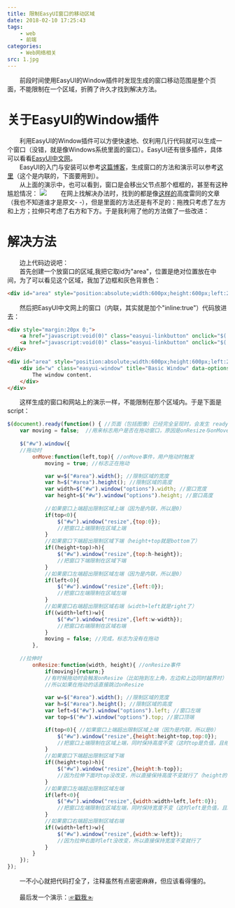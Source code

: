 ```yaml
---
title: 限制EasyUI窗口的移动区域
date: 2018-02-10 17:25:43
tags:
	- web
	- 前端
categories:
	- Web网络相关
src: 1.jpg
---
```

&emsp;&emsp;前段时间使用EasyUI的Window插件时发现生成的窗口移动范围是整个页面，不能限制在一个区域，折腾了许久才找到解决方法。
<!--more-->
# 关于EasyUI的Window插件
&emsp;&emsp;利用EasyUI的Window插件可以方便快速地、仅利用几行代码就可以生成一个窗口（没错，就是像Windows系统里面的窗口）。EasyUI还有很多插件，具体可以看看[EasyUI中文网](http://www.jeasyui.net/)。</br>
&emsp;&emsp;EasyUI的入门与安装可以参考[这篇博客](http://www.cnblogs.com/xdp-gacl/p/4075079.html)，生成窗口的方法和演示可以参考[这里](http://www.jeasyui.net/demo/421.html)（这个是内联的，下面要用到）。</br>
&emsp;&emsp;从上面的演示中，也可以看到，窗口是会移出父节点那个框框的，甚至有这种尴尬情况：
![](deemo1.jpg)
&emsp;&emsp;在网上找解决办法时，找到的都是像[这样的](http://www.bkjia.com/webzh/977413.html)高度雷同的文章（我也不知道谁才是原文- -），但是里面的方法还是有不足的：拖拽只考虑了左方和上方；拉伸只考虑了右方和下方。于是我利用了他的方法做了一些改进：
# 解决方法
&emsp;&emsp;边上代码边说吧：</br>
&emsp;&emsp;首先创建一个放窗口的区域,我把它取id为"area"，位置是绝对位置放在中间，为了可以看见这个区域，我加了边框和灰色背景色：
```html
<div id="area" style="position:absolute;width:600px;height:600px;left:200px;top:100px;border-style:solid;background-color:gray"></div>
```
&emsp;&emsp;然后把EasyUI中文网上的窗口（内联，其实就是加个"inline:true"）代码放进去：
```html
<div style="margin:20px 0;">
	<a href="javascript:void(0)" class="easyui-linkbutton" onclick="$('#w').window('open')">Open</a>
	<a href="javascript:void(0)" class="easyui-linkbutton" onclick="$('#w').window('close')">Close</a>
</div>

<div id="area" style="position:absolute;width:600px;height:600px;left:200px;top:100px;border-style:solid;background-color:gray">
	<div id="w" class="easyui-window" title="Basic Window" data-options="iconCls:'icon-save',inline:true" style="width:500px;height:200px;padding:10px;">
		The window content.
    </div>
</div>
```
&emsp;&emsp;这样生成的窗口和网站上的演示一样，不能限制在那个区域内。于是下面是script：
```javascript
$(document).ready(function() { //页面（包括图像）已经完全呈现时，会发生 ready 事件
    var moving = false;  //用来标志用户是否在拖动窗口，原因是onResize与onMove会互作
    
    $("#w").window({
    //拖动时
        onMove:function(left,top){ //onMove事件，用户拖动时触发
            moving = true; //标志正在拖动

            var w=$("#area").width(); //限制区域的宽度
            var h=$("#area").height(); //限制区域的高度
            var width=$("#w").window("options").width; //窗口宽度
            var height=$("#w").window("options").height; //窗口高度
            
			//如果窗口上端超出限制区域上端（因为是内联，所以是0）
            if(top<0){ 
                $("#w").window("resize",{top:0}); 
                //把窗口上端限制在区域上端
            }
            //如果窗口下端超出限制区域下端（height+top就是bottom了）
            if((height+top)>h){ 
                $("#w").window("resize",{top:h-height}); 
                //把窗口下端限制在区域下端
            }
            //如果窗口左端超出限制区域左端（因为是内联，所以是0）
            if(left<0){ 
                $("#w").window("resize",{left:0}); 
                //把窗口左端限制在区域左端
            }
            //如果窗口右端超出限制区域右端（width+left就是right了）
            if((width+left)>w){ 
                $("#w").window("resize",{left:w-width}); 
                //把窗口右端限制在区域右端
            }
            moving = false; //完成，标志为没有在拖动
        },
        
    //拉伸时
        onResize:function(width, height){ //onResize事件
            if(moving){return;}	  
            //有时候拖动时会触发onResize（比如拖到左上角，左边和上边同时越界时）
            //所以如果在拖动的话直接跳过onResize
            
            var w=$("#area").width(); //限制区域的宽度
            var h=$("#area").height(); //限制区域的高度
            var left=$("#w").window("options").left; //窗口左端
            var top=$("#w").window("options").top; //窗口顶端

            if(top<0){ //如果窗口上端超出限制区域上端（因为是内联，所以是0）
                $("#w").window("resize",{height:height+top,top:0}); 
                //把窗口上端限制在区域上端，同时保持高度不变（这时top是负值，且绝对值为超出的长度）
            }
            //如果窗口下端超出限制区域下端
            if((height+top)>h){
                $("#w").window("resize",{height:h-top});
                //因为拉伸下面时top没改变，所以直接保持高度不变就行了（height的计算就是if表达式里面的变形）
            }
            //如果窗口左端超出限制区域左端
            if(left<0){
                $("#w").window("resize",{width:width+left,left:0});
                //把窗口左端限制在区域左端，同时保持宽度不变（这时left是负值，且绝对值为超出的长度）
            }
            //如果窗口右端超出限制区域右端
            if((width+left)>w){
                $("#w").window("resize",{width:w-left});
                //因为拉伸右面时left没改变，所以直接保持宽度不变就行了
            }
        }
    });
});
```
&emsp;&emsp;一不小心就把代码打全了，注释虽然有点密密麻麻，但应该看得懂的。
</br></br>
&emsp;&emsp;最后发一个演示：[☞戳我☜](http://jsfiddle.net/kwV9G/423/)


